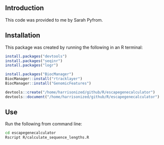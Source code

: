 ## Introduction

This code was provided to me by Sarah Pyfrom.



## Installation

This package was created by running the following in an R terminal:

```R
install.packages("devtools")
install.packages("seqinr")
install.packages("logr")

install.packages("BiocManager")
BiocManager::install("rtracklayer")
BiocManager::install("GenomicFeatures")

devtools::create("/home/harrisonized/github/R/escapegenecalculator")
devtools::document("/home/harrisonized/github/R/escapegenecalculator")
```



## Use

Run the following from command line:

```bash
cd escapegenecalculator
Rscript R/calculate_sequence_lengths.R
```

